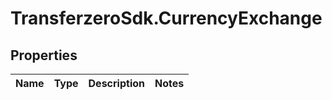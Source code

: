 # TransferzeroSdk.CurrencyExchange

## Properties
Name | Type | Description | Notes
------------ | ------------- | ------------- | -------------



